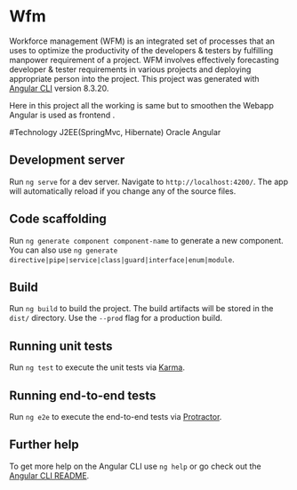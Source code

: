 # Wfm

Workforce management (WFM) is an integrated set of processes that an uses to optimize the productivity of the developers & testers by fulfilling manpower requirement of a project. WFM involves effectively forecasting developer & tester requirements in various projects and deploying appropriate person into the project.
This project was generated with [Angular CLI](https://github.com/angular/angular-cli) version 8.3.20.

Here in this project all the working is same but to smoothen the Webapp  Angular is used as frontend .

#Technology
J2EE(SpringMvc, Hibernate) 
Oracle 
Angular


## Development server

Run `ng serve` for a dev server. Navigate to `http://localhost:4200/`. The app will automatically reload if you change any of the source files.

## Code scaffolding

Run `ng generate component component-name` to generate a new component. You can also use `ng generate directive|pipe|service|class|guard|interface|enum|module`.

## Build

Run `ng build` to build the project. The build artifacts will be stored in the `dist/` directory. Use the `--prod` flag for a production build.

## Running unit tests

Run `ng test` to execute the unit tests via [Karma](https://karma-runner.github.io).

## Running end-to-end tests

Run `ng e2e` to execute the end-to-end tests via [Protractor](http://www.protractortest.org/).

## Further help

To get more help on the Angular CLI use `ng help` or go check out the [Angular CLI README](https://github.com/angular/angular-cli/blob/master/README.md).
